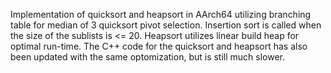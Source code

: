 Implementation of quicksort and heapsort in AArch64 utilizing branching table
for median of 3 quicksort pivot selection. Insertion sort is called when the
size of the sublists is <= 20. Heapsort utilizes linear build heap for optimal
run-time. The C++ code for the quicksort and heapsort has also been updated with
the same optomization, but is still much slower.
